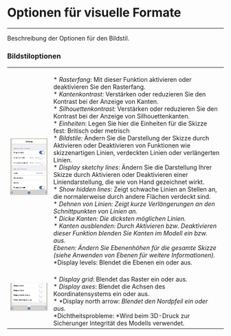 

# Optionen für visuelle Formate

---

Beschreibung der Optionen für den Bildstil.

### Bildstiloptionen

| | |
| ---- | ---- |
| ![](Images/GUID-BAD43E18-CA43-4B99-BA99-8E0FBFB9A892-low.png) | <br>* *Rasterfang*: Mit dieser Funktion aktivieren oder deaktivieren Sie den Rasterfang.<br>* *Kantenkontrast:* Verstärken oder reduzieren Sie den Kontrast bei der Anzeige von Kanten.<br>* *Silhouettenkontrast:* Verstärken oder reduzieren Sie den Kontrast bei der Anzeige von Silhouettenkanten.<br>* *Einheiten*: Legen Sie hier die Einheiten für die Skizze fest: Britisch oder metrisch<br>* *Bildstile:* Ändern Sie die Darstellung der Skizze durch Aktivieren oder Deaktivieren von Funktionen wie skizzenartigen Linien, verdeckten Linien oder verlängerten Linien. <br> * *Display sketchy lines*: Ändern Sie die Darstellung Ihrer Skizze durch Aktivieren oder Deaktivieren einer Liniendarstellung, die wie von Hand gezeichnet wirkt. <br> * *Show hidden lines*: Zeigt schwache Linien an Stellen an, die normalerweise durch andere Flächen verdeckt sind.<br> * **Dehnen von Linien*: *Zeigt kurze Verlängerungen an den Schnittpunkten von Linien an.<br> * *Dicke Kanten*: Die dicksten möglichen Linien.<br> * *Kanten ausblenden*: Durch Aktivieren bzw. Deaktivieren dieser Funktion blenden Sie Kanten im Modell ein bzw. aus.<br>* *Ebenen*: Ändern Sie Ebenenhöhen für die gesamte Skizze (siehe Anwenden von Ebenen für weitere Informationen).<br>* *Display levels: Blendet die Ebenen ein oder aus.<br> |
| ![](Images/GUID-29D35485-A0EA-445B-AE2E-52EBD3BA3268-low.png) | <br>* *Display grid*: Blendet das Raster ein oder aus.<br>* *Display axes*: Blendet die Achsen des Koordinatensystems ein oder aus.<br>* *Display north arrow: *Blendet den Nordpfeil ein oder aus.<br>* *Dichtheitsprobleme: *Wird beim 3D-Druck zur Sicherunger Integrität des Modells verwendet.<br> |

